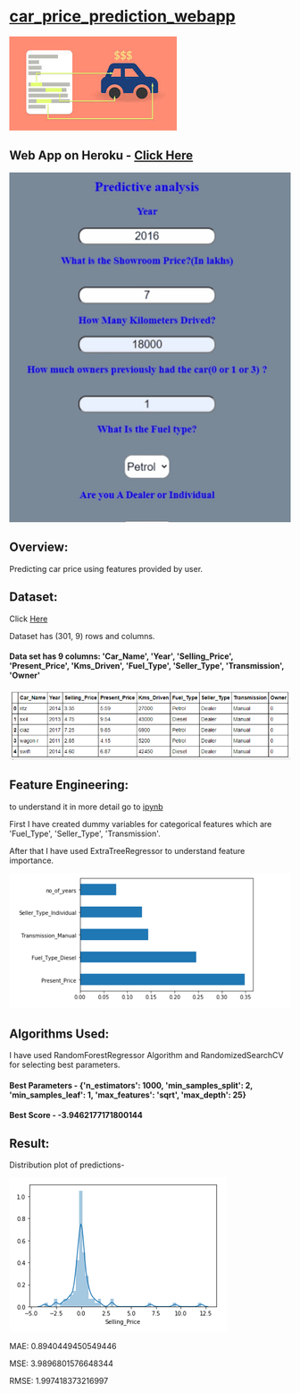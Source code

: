 # [car_price_prediction_webapp](https://github.com/parthshah28/car_price_prediction_webapp)

![](https://github.com/parthshah28/car_price_prediction_webapp/blob/main/images/download.jpg)

## Web App on Heroku - [Click Here](https://car-price-prediction-webapp.herokuapp.com/)

![](https://github.com/parthshah28/car_price_prediction_webapp/blob/main/images/captured.gif)

## Overview:

Predicting car price using features provided by user.

## Dataset:

Click [Here](https://www.kaggle.com/nehalbirla/vehicle-dataset-from-cardekho)

Dataset has (301, 9) rows and columns.

#### Data set has 9 columns: 'Car_Name', 'Year', 'Selling_Price', 'Present_Price', 'Kms_Driven', 'Fuel_Type', 'Seller_Type', 'Transmission', 'Owner'

![](https://github.com/parthshah28/car_price_prediction_webapp/blob/main/images/1.png)

## Feature Engineering:
to understand it in more detail go to [ipynb](https://github.com/parthshah28/car_price_prediction_webapp/blob/main/Untitled.ipynb)

First I have created dummy variables for categorical features which are 'Fuel_Type', 'Seller_Type', 'Transmission'.

After that I have used ExtraTreeRegressor to understand feature importance.

![](https://github.com/parthshah28/car_price_prediction_webapp/blob/main/images/2.png)

## Algorithms Used:

I have used RandomForestRegressor Algorithm and RandomizedSearchCV for selecting best parameters.

#### Best Parameters - {'n_estimators': 1000, 'min_samples_split': 2, 'min_samples_leaf': 1, 'max_features': 'sqrt', 'max_depth': 25}
#### Best Score - -3.9462177171800144

## Result:
Distribution plot of predictions-

![](https://github.com/parthshah28/car_price_prediction_webapp/blob/main/images/3.png)

MAE: 0.8940449450549446

MSE: 3.9896801576648344

RMSE: 1.997418373216997
